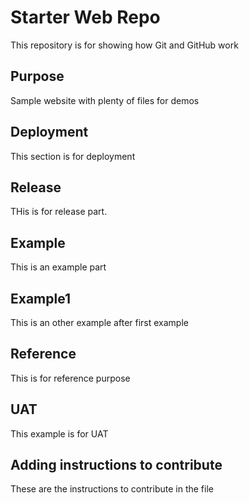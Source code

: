 
# Starter Web Repo

This repository is for showing how Git and GitHub work

## Purpose

Sample website with plenty of files for demos

## Deployment

This section is for deployment

## Release

THis is for release part.

## Example

This is an example part

## Example1

This is an other example after first example

## Reference

This is for reference purpose

## UAT

This example is for UAT

## Adding instructions to contribute

These are the instructions to contribute in the file
